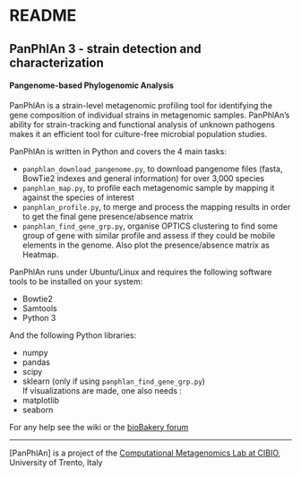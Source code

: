 # README #

## PanPhlAn 3 - strain detection and characterization 

#### Pangenome-based Phylogenomic Analysis

PanPhlAn is a strain-level metagenomic profiling tool for identifying
the gene composition of individual strains in metagenomic samples.
PanPhlAn’s ability for strain-tracking and functional analysis of unknown
pathogens makes it an efficient tool for culture-free microbial population studies.

PanPhlAn is written in Python and covers the 4 main tasks:

* `panphlan_download_pangenome.py`, to download pangenome files (fasta, BowTie2 indexes and general information) for over 3,000 species
* `panphlan_map.py`, to profile each metagenomic sample by mapping it against the species of interest
* `panphlan_profile.py`, to merge and process the mapping results in order to get the final gene presence/absence matrix
* `panphlan_find_gene_grp.py`, organise OPTICS clustering to find some group of gene with similar profile and assess if they could be mobile elements in the genome. Also plot the presence/absence matrix as Heatmap. 

PanPhlAn runs under Ubuntu/Linux and requires the following software tools to be installed on your system:

* Bowtie2
* Samtools
* Python 3

And the following Python libraries:

* numpy
* pandas
* scipy
* sklearn (only if using `panphlan_find_gene_grp.py`)  
If visualizations are made, one also needs :
* matplotlib
* seaborn

For any help see the wiki or the [bioBakery forum](https://forum.biobakery.org/)

----

[PanPhlAn] is a project of the [Computational Metagenomics Lab at CIBIO](http://segatalab.cibio.unitn.it/), University of Trento, Italy
